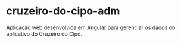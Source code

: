 # cruzeiro-do-cipo-adm
Aplicação web desenvolvida em Angular para gerenciar os dados do aplicativo do Cruzeiro do Cipó.
